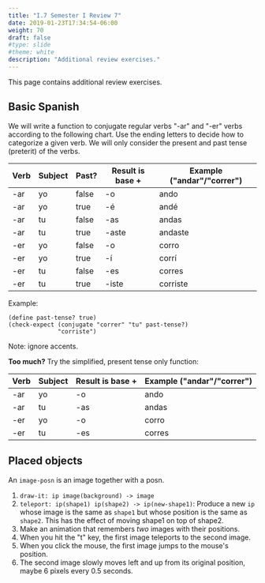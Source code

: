 ```yaml
---
title: "I.7 Semester I Review 7"
date: 2019-01-23T17:34:54-06:00
weight: 70
draft: false
#type: slide
#theme: white
description: "Additional review exercises."
---
```


This page contains additional review exercises.

## Basic Spanish

We will write a function to conjugate regular
verbs "-ar" and "-er" verbs according to the following chart. Use the
ending letters to decide how to categorize a given verb. We will only
consider the present and past tense (preterit) of the verbs.

| Verb   | Subject | Past? | Result is base + | Example ("andar"/"correr")   |
|--------|---------|-------|------------------|-----------|
| -ar    |   yo    | false |  -o              | ando      |
| -ar    |   yo    | true  |  -é              | andé      |
| -ar    |   tu    | false |  -as             | andas     |
| -ar    |   tu    | true  |  -aste           | andaste   |
| -er    |   yo    | false |  -o              | corro     |
| -er    |   yo    | true  |  -í              | corrí      |
| -er    |   tu    | false |  -es             | corres     |
| -er    |   tu    | true  |  -iste           | corriste   |

Example: 
```
(define past-tense? true)
(check-expect (conjugate "correr" "tu" past-tense?) 
              "corriste")
```

Note: ignore accents.

**Too much?** Try the simplified, present tense only function:

| Verb   | Subject | Result is base + | Example ("andar"/"correr")   |
|--------|---------|------------------|-----------|
| -ar    |   yo    |   -o             | ando      |
| -ar    |   tu    |  -as             | andas     |
| -er    |   yo    |   -o             | corro     |
| -er    |   tu    |  -es             | corres    |


## Placed objects

An `image-posn` is an image together with a posn.

   1. `draw-it: ip image(background) -> image`
   2. `teleport: ip(shape1) ip(shape2) -> ip(new-shape1)`: Produce a new `ip` whose image is the same as `shape1` but whose position is the same as `shape2`. This has the effect of moving shape1 on top of shape2.
   3. Make an animation that remembers _two_ images with their positions.
   4. When you hit the "t" key, the first image teleports to the second image.
   5. When you click the mouse, the first image jumps to the mouse's position.
   6. The second image slowly moves left and up from its original position, maybe 6 pixels every 0.5 seconds.
        
